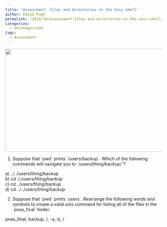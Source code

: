 ```yaml
---
title: 'Assessment: Files and directories in the Unix shell'
author: David Pugh
permalink: /2014/10/assessment-files-and-directories-in-the-unix-shell/
categories:
  - Uncategorized
tags:
  - Assessment
---
```

<img class="alignnone" alt="" src="http://software-carpentry.org/v5/novice/shell/img/filesystem-challenge.svg" width="523" height="332" />

1. Suppose that \`pwd\` prints \`/users/backup\`. Which of the following commands will navigate you to \`/users/thing/backup/\`?

a) ../../users/thing/backup  
b) cd ././users/thing/backup  
c) cd ../users/thing/backup  
d) cd ../../users/thing/backup

2. Suppose that \`pwd\` prints \`users\`. Rearrange the following words and symbols to create a valid unix command for listing all of the files in the \`pnas_final\` folder.

pnas_final, backup, /, -a, ls, /
